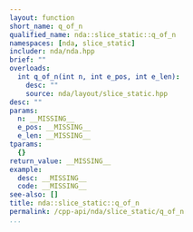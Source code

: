 ```yaml
---
layout: function
short_name: q_of_n
qualified_name: nda::slice_static::q_of_n
namespaces: [nda, slice_static]
includer: nda/nda.hpp
brief: ""
overloads:
  int q_of_n(int n, int e_pos, int e_len):
    desc: ""
    source: nda/layout/slice_static.hpp
desc: ""
params:
  n: __MISSING__
  e_pos: __MISSING__
  e_len: __MISSING__
tparams:
  {}
return_value: __MISSING__
example:
  desc: __MISSING__
  code: __MISSING__
see-also: []
title: nda::slice_static::q_of_n
permalink: /cpp-api/nda/slice_static/q_of_n
...
```


